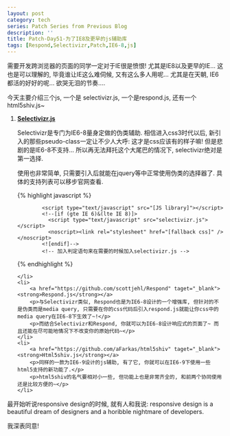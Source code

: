 ```yaml
---
layout: post
category: tech
series: Patch Series from Previous Blog
description: ''
title: Patch-Day51-为了IE8及更早的js辅助库
tags: [Respond,Selectivizr,Patch,IE6-8,js]
---
```


需要开发跨浏览器的页面的同学一定对于IE很是愤恨! 尤其是IE8以及更早的IE... 这也是可以理解的, 毕竟谁让IE这么难伺候, 又有这么多人用呢... 尤其是在天朝, IE6都活的好好的呢... 欲哭无泪的节奏....

今天主要介绍三个js, 一个是 selectivizr.js, 一个是respond.js, 还有一个html5shiv.js~

<ol>
    <li>
        <a href="http://selectivizr.com/" target="_blank"><strong>Selectivizr.js</strong></a>
        <p>Selectivizr是专门为IE6-8量身定做的伪类辅助. 相信进入css3时代以后, 新引入的那些pseudo-class一定让不少人大呼: 这才是css应该有的样子嘛! 但是悲剧的是IE6-8不支持... 所以再无法拜托这个大尾巴的情况下, selectivizr绝对是第一选择.</p>
        <p>使用也非常简单, 只需要引入后就能在jquery等中正常使用伪类的选择器了. 具体的支持列表可以移步官网查看.</p>
        
{% highlight javascript %}

            <script type="text/javascript" src="[JS library]"></script>
            <!--[if (gte IE 6)&(lte IE 8)]>
              <script type="text/javascript" src="selectivizr.js"></script>
              <noscript><link rel="stylesheet" href="[fallback css]" /></noscript>
            <![endif]-->
            <!-- 加入判定语句来在需要的时候加入selectivizr.js -->
        
{% endhighlight %}

    </li>
    <li>
        <a href="https://github.com/scottjehl/Respond" taget="_blank"><strong>Respond.js</strong></a>
        <p>与Selectivizr类似, Respond也是为IE6-8设计的一个增强库, 但针对的不是伪类而是media query, 只需要在你的css代码后引入respond.js就能让你css中的media query在IE6-8下生效了~!</p>
        <p>而结合Selectivizr和Respond, 你就可以为IE6-8设计响应式的页面了~ 而且还能在尽可能地情况下不改变你的原始代码~</p>
    </li>
    <li>
        <a href="https://github.com/aFarkas/html5shiv" taget="_blank"><strong>Html5shiv.js</strong></a>
        <p>同样的一款为IE6-9设计的js辅助, 有了它, 你就可以在IE6-9下使用一些html5支持的新功能了.</p>
        <p>html5shiv的名气要相对小一些, 但功能上也是非常齐全的, 和前两个协同使用还是比较方便的~</p>
    </li>
</ol>

最开始听说responsive design的时候, 就有人和我说: responsive design is a beautiful dream of designers and a horibble nightmare of developers.

我深表同意!

